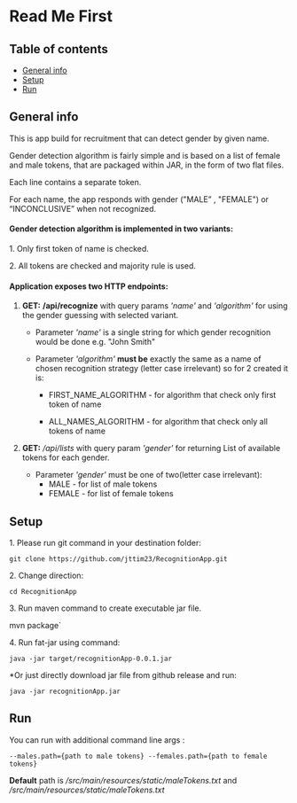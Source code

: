 # Read Me First

## Table of contents
* [General info](#general-info)
* [Setup](#setup)
* [Run](#run)

## General info
<p>  This is app build for recruitment that can detect gender by given name. 
<p>  Gender detection algorithm is fairly simple and is based on a list of female and male tokens,
 that are packaged within JAR, in the form of two flat files.
<p>  Each line contains a separate token. 
<p>  For each name, the app responds with gender ("MALE” , "FEMALE") or “INCONCLUSIVE” when not recognized.

#### Gender detection algorithm is implemented in two variants: 
<p> 1. Only first token of name is checked.
<p> 2. All tokens are checked and majority rule is used.

#### Application exposes two HTTP endpoints: 
<p>

1. **GET:** **/api/recognize** with query params *'name'* and *'algorithm'* for using the gender guessing with selected variant.

    * Parameter *'name'* is a single string for which gender recognition would be done e.g. "John Smith"

    * Parameter *'algorithm'* **must be** exactly the same as a name of chosen recognition strategy (letter case irrelevant) so for 2 created it is:
        * FIRST_NAME_ALGORITHM - for algorithm that check only first token of name

        * ALL_NAMES_ALGORITHM - for algorithm that check only all tokens of name
2. **GET:** */api/lists* with query param *'gender'* for returning List of available tokens for each gender.
    * Parameter *'gender'* must be one of two(letter case irrelevant):
        * MALE - for list of male tokens
        * FEMALE - for list of female tokens


## Setup

<p>1. Please run git command in your destination folder:

`git clone https://github.com/jttim23/RecognitionApp.git`
<p>2. Change direction:

`cd RecognitionApp`
<p>3. Run maven command to create executable jar file.

mvn package`
<p>4. Run fat-jar using command:

`java -jar target/recognitionApp-0.0.1.jar`
<p>   *Or just directly download jar file from github release and run:

`java -jar recognitionApp.jar`
<p>

## Run

<p>  You can run with additional command line args : 

`--males.path={path to male tokens} --females.path={path to female tokens}`
<p>  

**Default** path is */src/main/resources/static/maleTokens.txt*
 and */src/main/resources/static/maleTokens.txt* 
